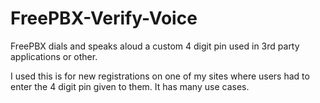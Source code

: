 # FreePBX-Verify-Voice
FreePBX dials and speaks aloud a custom 4 digit pin used in 3rd party applications or other.

I used this is for new registrations on one of my sites where users had to enter the 4 digit pin given to them. It has many use cases.
